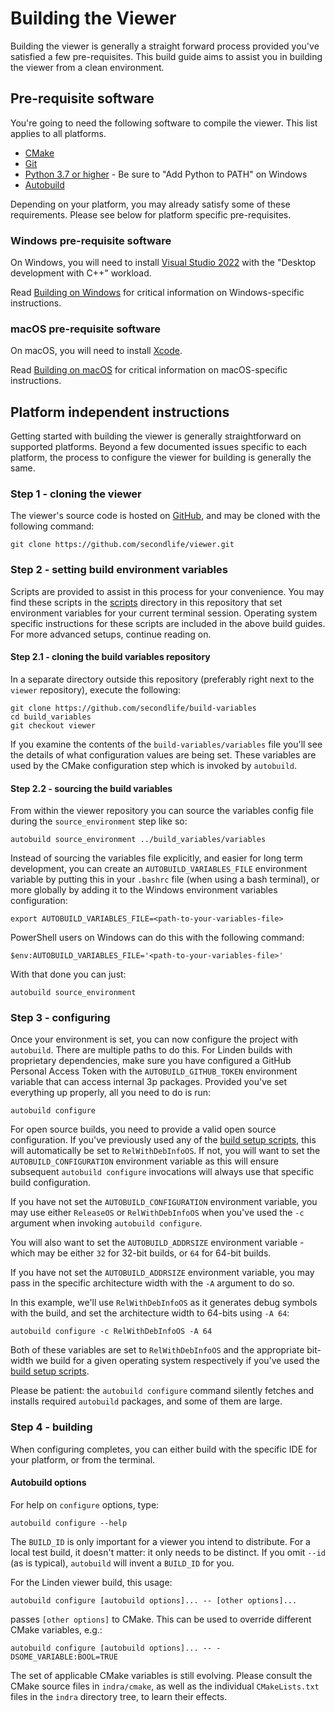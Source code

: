 # Building the Viewer
Building the viewer is generally a straight forward process provided you've satisfied a few pre-requisites.  This build guide aims to assist you in building the viewer from a clean environment. 

## Pre-requisite software
You're going to need the following software to compile the viewer.  This list applies to all platforms.
* [CMake](https://cmake.org/download/)
* [Git](https://git-scm.com/downloads)
* [Python 3.7 or higher](https://www.python.org/downloads/) - Be sure to "Add Python to PATH" on Windows
* [Autobuild](https://wiki.secondlife.com/wiki/Autobuild)

Depending on your platform, you may already satisfy some of these requirements.  Please see below for platform specific pre-requisites.

### Windows pre-requisite software
On Windows, you will need to install [Visual Studio 2022](https://visualstudio.microsoft.com/vs/older-downloads/) with the "Desktop development with C++" workload.

Read [Building on Windows](building-windows.md) for critical information on Windows-specific instructions.

### macOS pre-requisite software
On macOS, you will need to install [Xcode](https://apps.apple.com/us/app/xcode/id497799835?mt=12).

Read [Building on macOS](building-macos.md) for critical information on macOS-specific instructions.

## Platform independent instructions
Getting started with building the viewer is generally straightforward on supported platforms.  Beyond a few documented issues specific to each platform, the process to configure the viewer for building is generally the same.

### Step 1 - cloning the viewer
The viewer's source code is hosted on [GitHub](https://github.com/secondlife/viewer), and may be cloned with the following command:

`git clone https://github.com/secondlife/viewer.git`

### Step 2 - setting build environment variables
Scripts are provided to assist in this process for your convenience.  You may find these scripts in the [scripts](../scripts/building) directory in this repository that set environment variables for your current terminal session.  Operating system specific instructions for these scripts are included in the above build guides.  For more advanced setups, continue reading on.

#### Step 2.1 - cloning the build variables repository
In a separate directory outside this repository (preferably right next to the `viewer` repository), execute the following:

```
git clone https://github.com/secondlife/build-variables
cd build_variables
git checkout viewer
```
If you examine the contents of the `build-variables/variables` file you'll see the details of what configuration values are being set. These variables are used by the CMake configuration step which is invoked by `autobuild`.

#### Step 2.2 - sourcing the build variables
From within the viewer repository you can source the variables config file during the `source_environment` step like so:

`autobuild source_environment ../build_variables/variables`

Instead of sourcing the variables file explicitly, and easier for long term development, you can create an `AUTOBUILD_VARIABLES_FILE` environment variable by putting this in your `.bashrc` file (when using a bash terminal), or more globally by adding it to the Windows environment variables configuration:

`export AUTOBUILD_VARIABLES_FILE=<path-to-your-variables-file>`

PowerShell users on Windows can do this with the following command:

`$env:AUTOBUILD_VARIABLES_FILE='<path-to-your-variables-file>'`

With that done you can just:

`autobuild source_environment`

### Step 3 - configuring

Once your environment is set, you can now configure the project with `autobuild`.  There are multiple paths to do this.  For Linden builds with proprietary dependencies, make sure you have configured a GitHub Personal Access Token with the `AUTOBUILD_GITHUB_TOKEN` environment variable that can access internal 3p packages.  Provided you've set everything up properly, all you need to do is run:

`autobuild configure`

For open source builds, you need to provide a valid open source configuration.  If you've previously used any of the [build setup scripts](../scripts/building), this will automatically be set to `RelWithDebInfoOS`.  If not, you will want to set the `AUTOBUILD_CONFIGURATION` environment variable as this will ensure subsequent `autobuild configure` invocations will always use that specific build configuration.

If you have not set the `AUTOBUILD_CONFIGURATION` environment variable, you may use either `ReleaseOS` or `RelWithDebInfoOS` when you've used the `-c` argument when invoking `autobuild configure`.

You will also want to set the `AUTOBUILD_ADDRSIZE` environment variable - which may be either `32` for 32-bit builds, or `64` for 64-bit builds.

If you have not set the `AUTOBUILD_ADDRSIZE` environment variable, you may pass in the specific architecture width with the `-A` argument to do so.

In this example, we'll use `RelWithDebInfoOS` as it generates debug symbols with the build, and set the architecture width to 64-bits using `-A 64`:

`autobuild configure -c RelWithDebInfoOS -A 64`

Both of these variables are set to `RelWithDebInfoOS` and the appropriate bit-width we build for a given operating system respectively if you've used the [build setup scripts](../scripts/building).

Please be patient: the `autobuild configure` command silently fetches and installs required `autobuild` packages, and some of them are large.

### Step 4 - building

When configuring completes, you can either build with the specific IDE for your platform, or from the terminal.

#### Autobuild options
For help on `configure` options, type:

`autobuild configure --help`

The `BUILD_ID` is only important for a viewer you intend to distribute. For a local test build, it doesn't matter: it only needs to be distinct. If you omit `--id` (as is typical), `autobuild` will invent a `BUILD_ID` for you.

For the Linden viewer build, this usage:

`autobuild configure [autobuild options]... -- [other options]...`

passes `[other options]` to CMake. This can be used to override different CMake variables, e.g.:

`autobuild configure [autobuild options]... -- -DSOME_VARIABLE:BOOL=TRUE`

The set of applicable CMake variables is still evolving. Please consult the CMake source files in `indra/cmake`, as well as the individual `CMakeLists.txt` files in the `indra` directory tree, to learn their effects. 